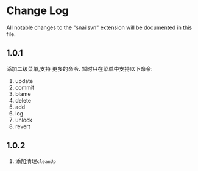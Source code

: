 # Change Log

All notable changes to the "snailsvn" extension will be documented in this file.

## 1.0.1
添加二级菜单,支持 更多的命令. 暂时只在菜单中支持以下命令:
  1. update
  2. commit
  3. blame
  4. delete
  5. add
  6. log
  7. unlock
  8. revert

## 1.0.2
  1. 添加清理`cleanUp`